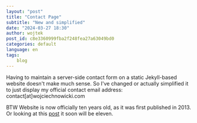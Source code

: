 ```yaml
---
layout: "post"
title: "Contact Page"
subtitle: "New and simplified"
date: "2024-03-27 18:30"
author: wojtek
post_id: c8e3360999fba2f248fea27a63049bd0
categories: default
language: en
tags:
    blog
---
```


Having to maintain a server-side contact form on a static Jekyll-based website doesn't make much sense. So I've changed or actually simplified it to just display my official contact email address: contact[at]wojciechnowicki.com

BTW Website is now officially ten years old, as it was first published in 2013. Or looking at this [post](/2013/04/15/hello-world-2) it soon will be eleven.
